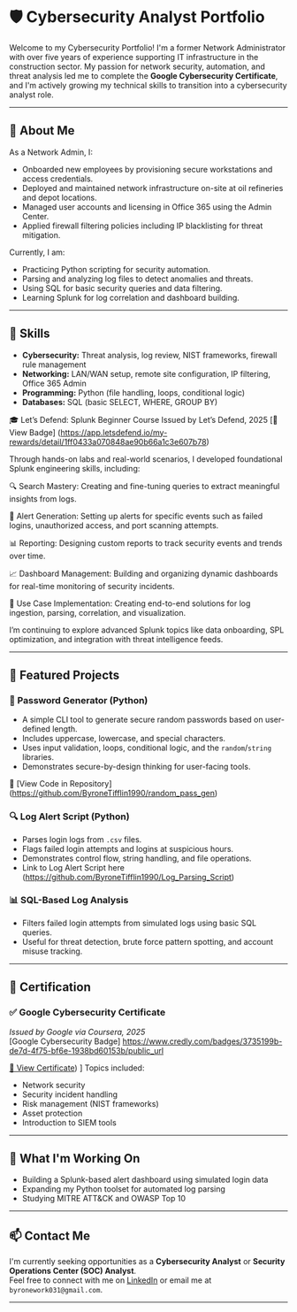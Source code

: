 # 🛡️ Cybersecurity Analyst Portfolio

Welcome to my Cybersecurity Portfolio! I'm a former Network Administrator with over five years of experience supporting IT infrastructure in the construction sector. My passion for network security, automation, and threat analysis led me to complete the **Google Cybersecurity Certificate**, and I'm actively growing my technical skills to transition into a cybersecurity analyst role.

---

## 🧠 About Me

As a Network Admin, I:

- Onboarded new employees by provisioning secure workstations and access credentials.
- Deployed and maintained network infrastructure on-site at oil refineries and depot locations.
- Managed user accounts and licensing in Office 365 using the Admin Center.
- Applied firewall filtering policies including IP blacklisting for threat mitigation.

Currently, I am:

- Practicing Python scripting for security automation. 
- Parsing and analyzing log files to detect anomalies and threats.
- Using SQL for basic security queries and data filtering.
- Learning Splunk for log correlation and dashboard building.

---

## 🔧 Skills

- **Cybersecurity:** Threat analysis, log review, NIST frameworks, firewall rule management
- **Networking:** LAN/WAN setup, remote site configuration, IP filtering, Office 365 Admin
- **Programming:** Python (file handling, loops, conditional logic)
- **Databases:** SQL (basic SELECT, WHERE, GROUP BY)
 

🎓 Let’s Defend: Splunk Beginner Course
Issued by Let’s Defend, 2025
[🔗 View Badge] (https://app.letsdefend.io/my-rewards/detail/1ff0433a070848ae90b66a1c3e607b78)

Through hands-on labs and real-world scenarios, I developed foundational Splunk engineering skills, including:

🔍 Search Mastery: Creating and fine-tuning queries to extract meaningful insights from logs.

📢 Alert Generation: Setting up alerts for specific events such as failed logins, unauthorized access, and port scanning attempts.

📊 Reporting: Designing custom reports to track security events and trends over time.

📈 Dashboard Management: Building and organizing dynamic dashboards for real-time monitoring of security incidents.

🧪 Use Case Implementation: Creating end-to-end solutions for log ingestion, parsing, correlation, and visualization.

I’m continuing to explore advanced Splunk topics like data onboarding, SPL optimization, and integration with threat intelligence feeds.

---

## 📁 Featured Projects

### 🔐 Password Generator (Python)
- A simple CLI tool to generate secure random passwords based on user-defined length.
- Includes uppercase, lowercase, and special characters.
- Uses input validation, loops, conditional logic, and the `random`/`string` libraries.
- Demonstrates secure-by-design thinking for user-facing tools.

📂 [View Code in Repository] (https://github.com/ByroneTifflin1990/random_pass_gen)


### 🔍 Log Alert Script (Python)
- Parses login logs from `.csv` files.
- Flags failed login attempts and logins at suspicious hours.
- Demonstrates control flow, string handling, and file operations.
- Link to Log Alert Script here (https://github.com/ByroneTifflin1990/Log_Parsing_Script)

### 📊 SQL-Based Log Analysis
- Filters failed login attempts from simulated logs using basic SQL queries.
- Useful for threat detection, brute force pattern spotting, and account misuse tracking.

---

## 📜 Certification

### ✅ Google Cybersecurity Certificate  
*Issued by Google via Coursera, 2025*  
[Google Cybersecurity Badge] https://www.credly.com/badges/3735199b-de7d-4f75-bf6e-1938bd60153b/public_url

[📄 View Certificate](https://coursera.org/share/097decf20b441491ee9f88094f6f92e6)) ]
Topics included:  
- Network security  
- Security incident handling  
- Risk management (NIST frameworks)  
- Asset protection  
- Introduction to SIEM tools

---

## 🌱 What I'm Working On
- Building a Splunk-based alert dashboard using simulated login data  
- Expanding my Python toolset for automated log parsing  
- Studying MITRE ATT&CK and OWASP Top 10  

---

## 📫 Contact Me

I'm currently seeking opportunities as a **Cybersecurity Analyst** or **Security Operations Center (SOC) Analyst**.  
Feel free to connect with me on [LinkedIn](https://www.linkedin.com/in/byrone-tifflin-818b18365/) or email me at `byronework031@gmail.com`.

---


